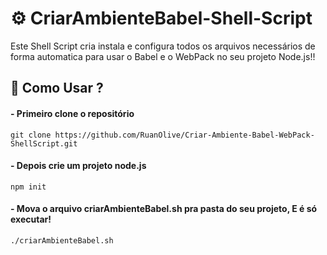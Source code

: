 # ⚙️ CriarAmbienteBabel-Shell-Script 

Este Shell Script cria instala e configura todos os arquivos necessários de forma automatica para usar o Babel e o WebPack no seu projeto Node.js!!

## 🚀 Como Usar ? 

#### - Primeiro clone o repositório 
```git clone https://github.com/RuanOlive/Criar-Ambiente-Babel-WebPack-ShellScript.git```

#### - Depois crie um projeto node.js
```npm init```

#### - Mova o arquivo criarAmbienteBabel.sh pra pasta do seu projeto, E é só executar!
```./criarAmbienteBabel.sh ```
